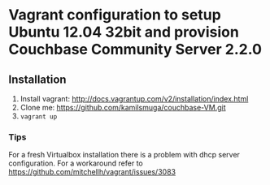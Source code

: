 Vagrant configuration to setup Ubuntu 12.04 32bit and provision Couchbase Community Server 2.2.0
============

## Installation
1. Install vagrant: http://docs.vagrantup.com/v2/installation/index.html
2. Clone me: https://github.com/kamilsmuga/couchbase-VM.git
3. `vagrant up`

### Tips 
For a fresh Virtualbox installation there is a problem with dhcp server configuration. For a workaround refer to https://github.com/mitchellh/vagrant/issues/3083
